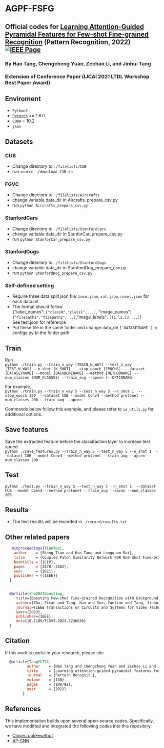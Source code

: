 # AGPF-FSFG

## Official codes for [Learning Attention-Guided Pyramidal Features for Few-shot Fine-grained Recognition](https://www.sciencedirect.com/science/article/pii/S0031320322002734) (Pattern Recognition, 2022) [![IEEE Page](https://img.shields.io/badge/Elsevier-PR.2022.108792-green?style=flat-square)](https://www.sciencedirect.com/science/article/pii/S0031320322002734)
### By [Hao Tang](https://cser-tang-hao.github.io/), Chengcheng Yuan, Zechao Li, and Jinhui Tang
### Extension of Conference Paper (IJCAI 2021 LTDL Workshop Best Paper Award)
## Enviroment
 - `Python3`
 - [`Pytorch`](http://pytorch.org/) >= 1.6.0 
 - `CUDA` = 10.2
 - `json`


## Datasets
### CUB
* Change directory to `./filelists/CUB`
* run `source ./download_CUB.sh`

### FGVC
* Change directory to `./filelists/Aircrafts`
* change variable data_dir in Aircrafts_prepare_csv.py
* run `python Aircrafts_prepare_csv.py`

### StanfordCars
* Change directory to `./filelists/StanfordCars`
* change variable data_dir in StanforCar_prepare_csv.py
* run `python StanforCar_prepare_csv.py`

### StanfordDogs
* Change directory to `./filelists/StanfordDogs`
* change variable data_dir in StanfordDog_prepare_csv.py
* run `python StanfordDog_prepare_csv.py`

### Self-defined setting
* Require three data split json file: `base.json`, `val.json`, `novel.json` for each dataset  
* The format should follow   
{"label_names": `["class0","class1",...]`, "image_names": `["filepath1","filepath2",...]`,"image_labels": `[l1,l2,l3,...]`}  
See test.json for reference
* Put these file in the same folder and change data_dir `['DATASETNAME']` in configs.py to the folder path  

## Train
Run  
```python ./train.py --train_n_way [TRAIN_N_WAY] --test_n_way [TEST_N_WAY] --n_shot [K_SHOT]  --stop_epoch [EPOCHS]  --dataset [DATASETNAME] --model [BACKBONENAME] --method [METHODNAME] --num_classes [NUM_CLASSES] --train_aug --apcnn [--OPTIONARG]```

For example,  
```python ./train.py --train_n_way 5 --test_n_way 5 --n_shot 1  --stop_epoch 120  --dataset CUB --model Conv4 --method protonet --num_classes 200 --train_aug --apcnn``` 

[comment]: <> (1 epoch = 500 eposides. )
Commands below follow this example, and please refer to `io_utils.py` for additional options.

## Save features
Save the extracted feature before the classifaction layer to increase test speed.  
```python ./save_features.py --train_n_way 5 --test_n_way 5 --n_shot 1  --dataset CUB --model Conv4 --method protonet --train_aug --apcnn --num_classes 200  ```

## Test

```python ./test.py --train_n_way 5 --test_n_way 5 --n_shot 1  --dataset CUB --model Conv4 --method protonet --train_aug --apcnn --num_classes 200 ```

## Results
* The test results will be recorded in `./record/results.txt`

## Other related papers
  ```bibtex
     @inproceedings{TianTD21,
      author    = {Sheng Tian and Hao Tang and Longquan Dai},
      title     = {Coupled Patch Similarity Network FOR One-Shot Fine-Grained Image Recognition},
      booktitle = {ICIP},
      pages     = {2478--2482},
      year      = {2021}，
      publisher = {{IEEE}}
    }
    
  ```
  ```bibtex
    @article{zha2023boosting,
       title={Boosting Few-shot Fine-grained Recognition with Background Suppression and Foreground Alignment},
       author={Zha, Zican and Tang, Hao and Sun, Yunlian and Tang, Jinhui},
       journal={IEEE Transactions on Circuits and Systems for Video Technology},
       year={2023},
       publisher={IEEE},
       doi={10.1109/TCSVT.2023.3236636}
    }
  ```

## Citation
If this work is useful in your research, please cite 

```bibtex
  @article{TangYLT22,
          author    = {Hao Tang and Chengcheng Yuan and Zechao Li and Jinhui Tang},
          title     = {Learning attention-guided pyramidal features for few-shot fine-grained recognition},
          journal   = {Pattern Recognit.},
          volume    = {130},
          pages     = {108792},
          year      = {2022}
        }
  ```

## References
This implementation builds upon several open-source codes. Specifically, we have modified and integrated the following codes into this repository:

*  [CloserLookFewShot](https://github.com/wyharveychen/CloserLookFewShot) 
*  [AP-CNN](https://github.com/PRIS-CV/AP-CNN_Pytorch-master) 

